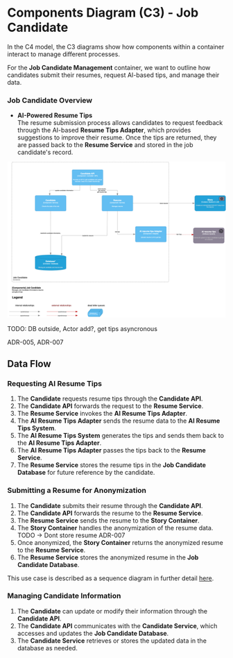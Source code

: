 # Components Diagram (C3) - Job Candidate

In the C4 model, the C3 diagrams show how components within a container interact to manage different processes.

For the **Job Candidate Management** container, we want to outline how candidates submit their resumes, request AI-based tips, and manage their data.

### Job Candidate Overview

- **AI-Powered Resume Tips**  
  The resume submission process allows candidates to request feedback through the AI-based **Resume Tips Adapter**, which provides suggestions to improve their resume. Once the tips are returned, they are passed back to the **Resume Service** and stored in the job candidate's record.

![Components Diagram (C3) - Job Candidate](/C4/images/C3-components-job-candidate.png)

TODO: DB outside, Actor add?, get tips asyncronous

ADR-005, ADR-007

## Data Flow

### Requesting AI Resume Tips

1. The **Candidate** requests resume tips through the **Candidate API**.
2. The **Candidate API** forwards the request to the **Resume Service**.
3. The **Resume Service** invokes the **AI Resume Tips Adapter**.
4. The **AI Resume Tips Adapter** sends the resume data to the **AI Resume Tips System**.
5. The **AI Resume Tips System** generates the tips and sends them back to the **AI Resume Tips Adapter**.
6. The **AI Resume Tips Adapter** passes the tips back to the **Resume Service**.
7. The **Resume Service** stores the resume tips in the **Job Candidate Database** for future reference by the candidate.

### Submitting a Resume for Anonymization

1. The **Candidate** submits their resume through the **Candidate API**.
2. The **Candidate API** forwards the resume to the **Resume Service**.
3. The **Resume Service** sends the resume to the **Story Container**.
4. The **Story Container** handles the anonymization of the resume data.
TODO -> Dont store resume ADR-007
5. Once anonymized, the **Story Container** returns the anonymized resume to the **Resume Service**.
6. The **Resume Service** stores the anonymized resume in the **Job Candidate Database**.

This use case is described as a sequence diagram in further detail [here](/UseCases/use-case-upload-a-resume.md).

### Managing Candidate Information

1. The **Candidate** can update or modify their information through the **Candidate API**.
2. The **Candidate API** communicates with the **Candidate Service**, which accesses and updates the **Job Candidate Database**.
3. The **Candidate Service** retrieves or stores the updated data in the database as needed.
